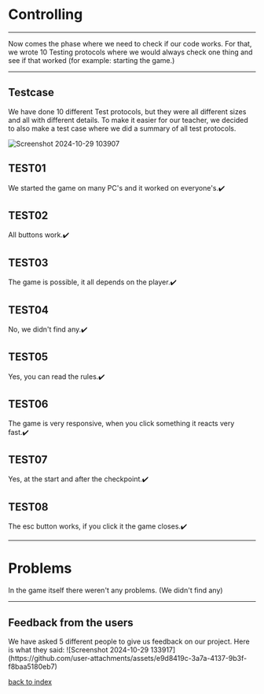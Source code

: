 # Controlling 
<hr> 
<p> Now comes the phase where we need to check if our code works. For that, we wrote 10 Testing protocols where we would always check one thing and see if that worked (for example: starting the game.)</p>

<hr>

## Testcase 
<p> We have done 10 different Test protocols, but they were all different sizes and all with different details. To make it easier for our teacher, we decided to also make a test case where we did a summary of all test protocols.</p>

![Screenshot 2024-10-29 103907](https://github.com/user-attachments/assets/cd2e5933-400e-40d9-b078-8548ae709c5f)

## TEST01
We started the game on many PC's and it worked on everyone's.✔️
## TEST02
All buttons work.✔️
## TEST03
The game is possible, it all depends on the player.✔️
## TEST04
No, we didn't find any.✔️
## TEST05
Yes, you can read the rules.✔️
## TEST06
The game is very responsive, when you click something it reacts very fast.✔️
## TEST07
Yes, at the start and after the checkpoint.✔️
## TEST08
The esc button works, if you click it the game closes.✔️
<hr> 

# Problems

In the game itself there weren't any problems. (We didn't find any)


<hr>

## Feedback from the users 
<p> We have asked 5 different people to give us feedback on our project. 
Here is what they said: 
![Screenshot 2024-10-29 133917](https://github.com/user-attachments/assets/e9d8419c-3a7a-4137-9b3f-f8baa5180eb7)

[back to index](README.md)

 







